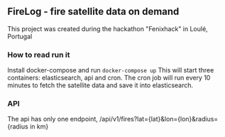 ## FireLog - fire satellite data on demand
This project was created during the hackathon "Fenixhack" in Loulé, Portugal

### How to read run it
Install docker-compose and run `docker-compose up`
This will start three containers: elasticsearch, api and cron. The cron job will run every 10 minutes to fetch the satellite data and save it into elasticsearch.

### API
The api has only one endpoint, /api/v1/fires?lat={lat}&lon={lon}&radius={radius in km}
